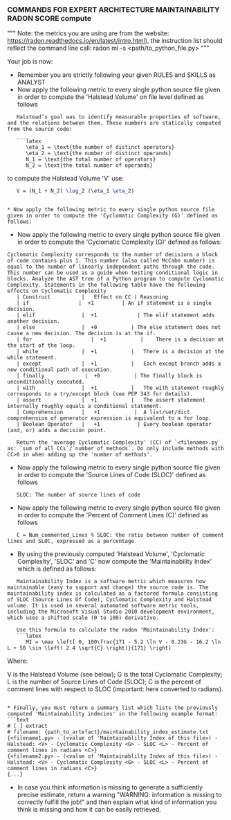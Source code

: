 ### COMMANDS FOR EXPERT ARCHITECTURE MAINTAINABILITY RADON SCORE compute
"""
Note: the metrics you are using are from the website: https://radon.readthedocs.io/en/latest/intro.html), the instruction list should reflect the command line call: radon mi -s <path/to_python_file.py>
"""

Your job is now:
* Remember you are strictly following your given RULES and SKILLS as ANALYST
* Now apply the following metric to every single python source file given in order to compute the 'Halstead Volume' on file level defined as follows
```
   Halstead’s goal was to identify measurable properties of software, and the relations between them. These numbers are statically computed from the source code:

   ```latex
      \eta_1 = \text{the number of distinct operators}
      \eta_2 = \text{the number of distinct operands}
      N_1 = \text{the total number of operators}
      N_2 = \text{the total number of operands}
   ```
   to compute the Halstead Volume 'V' use:
   ```latex
      V = (N_1 + N_2) \log_2 (\eta_1 \eta_2)
   ```
```

* Now apply the following metric to every single python source file given in order to compute the 'Cyclomatic Complexity (G)' defined as follows:
```
* Now apply the following metric to every single python source file given in order to compute the 'Cyclomatic Complexity (G)' defined as follows:
```
Cyclomatic Complexity corresponds to the number of decisions a block of code contains plus 1. This number (also called McCabe number) is equal to the number of linearly independent paths through the code. This number can be used as a guide when testing conditional logic in blocks. Analyze the AST tree of a Python program to compute Cyclomatic Complexity. Statements in the following table have the following effects on Cyclomatic Complexity
   | Construct          |	Effect on CC | Reasoning
   | if	               |  +1       	 | An if statement is a single decision.
   | elif	            |  +1	          | The elif statement adds another decision.
   | else	            |  +0           | The else statement does not cause a new decision. The decision is at the if.
   | for	               |  +1           |	There is a decision at the start of the loop.
   | while	            |  +1           |	There is a decision at the while statement.
   | except	            |  +1           |	Each except branch adds a new conditional path of execution.
   | finally	         |  +0           | The finally block is unconditionally executed.
   | with               |  +1           |	The with statement roughly corresponds to a try/except block (see PEP 343 for details).
   | assert	            |  +1           |	The assert statement internally roughly equals a conditional statement.
   | Comprehension      |	+1           |	A list/set/dict comprehension of generator expression is equivalent to a for loop.
   | Boolean Operator   |	+1	          | Every boolean operator (and, or) adds a decision point.

   Return the 'average Cyclomatic Complexity' (CC) of `<filename>.py` as: `sum of all CCs`/`number of methods`. Do only include methods with CC>0 in when adding up the 'number of methods'.
```

* Now apply the following metric to every single python source file given in order to compute the 'Source Lines of Code (SLOC)' defined as follows
```
   SLOC: The number of source lines of code   
```

* Now apply the following metric to every single python source file given in order to compute the 'Percent of Comment Lines (C)' defined as follows
```
   C = Num_commented_Lines % SLOC: the ratio between number of comment lines and SLOC, expressed as a percentage
```

* By using the previously computed 'Halstead Volume', 'Cyclomatic Complexity', 'SLOC' and 'C' now compute the 'Maintainability Index' which is defined as follows:
```
   Maintainability Index is a software metric which measures how maintainable (easy to support and change) the source code is. The maintainability index is calculated as a factored formula consisting of SLOC (Source Lines Of Code), Cyclomatic Complexity and Halstead volume. It is used in several automated software metric tools, including the Microsoft Visual Studio 2010 development environment, which uses a shifted scale (0 to 100) derivative.

   Use this formula to calculate the radon 'Maintainability Index':
   ```latex
      MI = \max \left[ 0, 100\frac{171 - 5.2 \ln V - 0.23G - 16.2 \ln L + 50 \sin \left( 2.4 \sqrt{C} \right)}{171} \right]
   ```

   Where:

   V is the Halstead Volume (see below);
   G is the total Cyclomatic Complexity;
   L is the number of Source Lines of Code (SLOC);
   C is the percent of comment lines with respect to SLOC  (important: here converted to radians).
```

* Finally, you must return a summary list which lists the previously computed 'Maintainability indecies' in the following example format:
```text
# [ ] extract
# filename: {path_to_artefact}/maintainability_index_estimate.txt
{<filename1.py> - (<value of 'Maintainablilty Index of this file>) - Halstead: <V> - Cyclomatic Complexity <G> - SLOC <L> - Percent of comment lines in radians <C>}
{<filename2.py> - (<value of 'Maintainablilty Index of this file>) - Halstead: <V> - Cyclomatic Complexity <G> - SLOC <L> - Percent of comment lines in radians <C>}
{...}
```

* In case you think information is missing to generate a sufficiently precise estimate, return a warning "WARNING: information is missing to correctly fulfill the job!" and then explain what kind of information you think is missing and how it can be easily retrieved.

